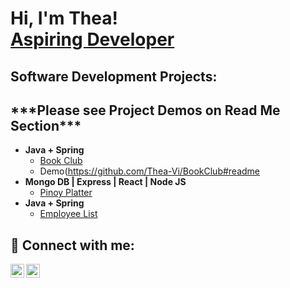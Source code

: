 <h1>Hi, I'm Thea! <br/><a href="https://github.com/Thea-Vi">Aspiring Developer</a> <a href="https://www.linkedin.com/in/thea-villanueva/"></a> 

  <h2> Software Development Projects:</br>
  <h2>***Please see Project Demos on Read Me Section***</h2>

- <b>Java + Spring</b>
  - [Book Club](https://github.com/Thea-Vi/BookClub)
  - Demo(https://github.com/Thea-Vi/BookClub#readme</a>
- <b>Mongo DB | Express | React | Node JS</b>
  - [Pinoy Platter](https://github.com/Thea-Vi/PinoyPlatter-MERN)
- <b>Java + Spring</b>
  - [Employee List](https://github.com/Thea-Vi/Employees)
 


<h2> 🤳 Connect with me:</h2>

[<img align="left" alt="TheaVillanueva | Twitter" width="22px" src="https://cdn.jsdelivr.net/npm/simple-icons@v3/icons/twitter.svg" />][twitter]
[<img align="left" alt="TheaVillanueva | LinkedIn" width="22px" src="https://cdn.jsdelivr.net/npm/simple-icons@v3/icons/linkedin.svg" />][linkedin]

[twitter]: https://twitter.com/Theav8
[linkedin]: https://github.com/Thea-Vi

<!--
**joshmadakor1/joshmadakor1** is a ✨ _special_ ✨ repository because its `README.md` (this file) appears on your GitHub profile.

Here are some ideas to get you started:

- 🔭 I’m currently working on ...
- 🌱 I’m currently learning ...
- 👯 I’m looking to collaborate on ...
- 🤔 I’m looking for help with ...
- 💬 Ask me about ...
- 📫 How to reach me: ...
- 😄 Pronouns: ...
- ⚡ Fun fact: ...
-->
